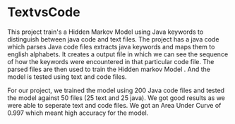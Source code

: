 # TextvsCode
This project train's a Hidden Markov Model using Java keywords to distinguish between java code and text files.
The project has a java code which parses Java code files extracts java keywords and maps them to english alphabets. It creates a output file in which we can see the sequence of how the keywords were encountered in that particular code file.
The parsed files are then used to train the Hidden markov Model .
And the model is tested using text and code files. 

For our project, we trained the model using 200 Java code files and tested the model against 50 files (25 text and 25 java). We got good results as we were able to seperate text and code files. We got an Area Under Curve of 0.997 which meant high accuracy for the model.
